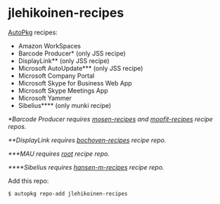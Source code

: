 jlehikoinen-recipes
===================

[AutoPkg](https://github.com/autopkg/autopkg) recipes:

- Amazon WorkSpaces
- Barcode Producer* (only JSS recipe)
- DisplayLink** (only JSS recipe)
- Microsoft AutoUpdate*** (only JSS recipe)
- Microsoft Company Portal
- Microsoft Skype for Business Web App
- Microsoft Skype Meetings App
- Microsoft Yammer
- Sibelius**** (only munki recipe)

_*Barcode Producer requires [mosen-recipes](https://github.com/autopkg/mosen-recipes) and [moofit-recipes](https://github.com/autopkg/moofit-recipes) recipe repos._

_**DisplayLink requires [bochoven-recipes](https://github.com/autopkg/bochoven-recipes) recipe repo._

_***MAU requires [root](https://github.com/autopkg/recipes) recipe repo._

_****Sibelius requires [hansen-m-recipes](https://github.com/autopkg/hansen-m-recipes) recipe repo._

Add this repo:

`$ autopkg repo-add jlehikoinen-recipes`
